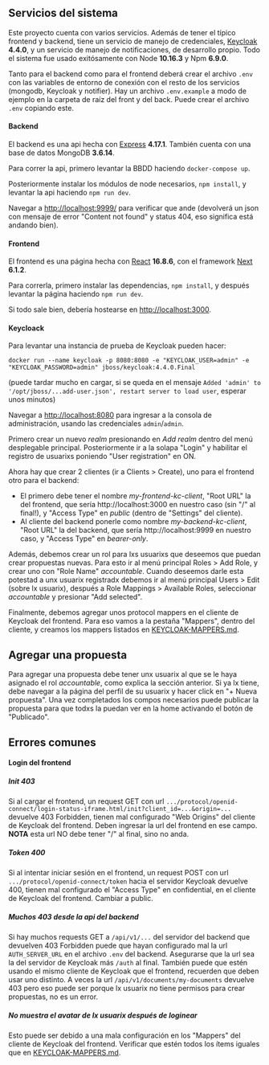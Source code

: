 ## Servicios del sistema
Este proyecto cuenta con varios servicios. Además de tener el típico frontend y backend, tiene un servicio de manejo de credenciales, [Keycloak](https://www.keycloak.org/) **4.4.0**, y un servicio de manejo de notificaciones, de desarrollo propio. Todo el sistema fue usado exitósamente con Node **10.16.3** y Npm **6.9.0**.

Tanto para el backend como para el frontend deberá crear el archivo `.env` con las variables de entorno de conexión con el resto de los servicios (mongodb, Keycloak y notifier). Hay un archivo `.env.example` a modo de ejemplo en la carpeta de raíz del front y del back. Puede crear el archivo `.env` copiando este.

#### Backend
El backend es una api hecha con [Express](https://expressjs.com/) **4.17.1**. También cuenta con una base de datos MongoDB **3.6.14**.

Para correr la api, primero levantar la BBDD haciendo `docker-compose up`.

Posteriormente instalar los módulos de node necesarios, `npm install`, y levantar la api haciendo `npm run dev`.

Navegar a [http://localhost:9999/](http://localhost:9999/) para verificar que ande (devolverá un json con mensaje de error "Content not found" y status 404, eso significa está andando bien).

#### Frontend
El frontend es una página hecha con [React](https://reactjs.org/) **16.8.6**, con el framework [Next](https://nextjs.org/) **6.1.2**.

Para correrla, primero instalar las dependencias, `npm install`, y después levantar la página haciendo `npm run dev`.

Si todo sale bien, debería hostearse en [http://localhost:3000](http://localhost:3000).

#### Keycloack
Para levantar una instancia de prueba de Keycloak pueden hacer:

`docker run --name keycloak -p 8080:8080 -e "KEYCLOAK_USER=admin" -e "KEYCLOAK_PASSWORD=admin" jboss/keycloak:4.4.0.Final`

(puede tardar mucho en cargar, si se queda en el mensaje `Added 'admin' to '/opt/jboss/...add-user.json', restart server to load user`, esperar unos minutos)

Navegar a [http://localhost:8080](http://localhost:8080) para ingresar a la consola de administración, usando las credenciales `admin`/`admin`.

Primero crear un nuevo *realm* presionando en *Add realm* dentro del menú desplegable principal. Posteriormente ir a la solapa "Login" y habilitar el registro de usuarixs poniendo "User registration" en ON.

Ahora hay que crear 2 clientes (ir a Clients > Create), uno para el frontend otro para el backend:
- El primero debe tener el nombre *my-frontend-kc-client*, "Root URL" la del frontend, que sería http://localhost:3000 en nuestro caso (sin "/" al final!), y "Access Type" en *public* (dentro de "Settings" del cliente).
- Al cliente del backend ponerle como nombre *my-backend-kc-client*, "Root URL" la del backend, que sería http://localhost:9999 en nuestro caso, y "Access Type" en *bearer-only*.

Además, debemos crear un rol para lxs usuarixs que deseemos que puedan crear propuestas nuevas. Para esto ir al menú principal Roles > Add Role, y crear uno con "Role Name" *accountable*. Cuando deseemos darle esta potestad a unx usuarix registradx debemos ir al menú principal Users > Edit (sobre lx usuarix), después a Role Mappings > Available Roles, seleccionar *accountable* y presionar "Add selected".

Finalmente, debemos agregar unos protocol mappers en el cliente de Keycloak del frontend. Para eso vamos a la pestaña "Mappers", dentro del cliente, y creamos los mappers listados en [KEYCLOAK-MAPPERS.md](KEYCLOAK-MAPPERS.md).

## Agregar una propuesta
Para agregar una propuesta debe tener unx usuarix al que se le haya asignado el rol *accountable*, como explica la sección anterior. Si ya lx tiene, debe navegar a la página del perfil de su usuarix y hacer click en "+ Nueva propuesta". Una vez completados los compos necesarios puede publicar la propuesta para que todxs la puedan ver en la home activando el botón de "Publicado".

## Errores comunes
#### Login del frontend
##### Init 403
Si al cargar el frontend, un request GET con url `.../protocol/openid-connect/login-status-iframe.html/init?client_id=...&origin=...` devuelve 403 Forbidden, tienen mal configurado "Web Origins" del cliente de Keycloak del frontend. Deben ingresar la url del frontend en ese campo. **NOTA** esta url NO debe tener "/" al final, sino no anda.

##### Token 400
Si al intentar iniciar sesión en el frontend, un request POST con url `.../protocol/openid-connect/token` hacia el servidor Keycloak devuelve 400, tienen mal configurado el "Access Type" en confidential, en el cliente de Keycloak del frontend. Cambiar a public.

##### Muchos 403 desde la api del backend
Si hay muchos requests GET a `/api/v1/...` del servidor del backend que devuelven 403 Forbidden puede que hayan configurado mal la url `AUTH_SERVER_URL` en el archivo `.env` del backend. Asegurarse que la url sea la del servidor de Keycloak más `/auth` al final. También puede que estén usando el mismo cliente de Keycloak que el frontend, recuerden que deben usar uno distinto. A veces la url `/api/v1/documents/my-documents` devuelve 403 pero eso puede ser porque lx usuarix no tiene permisos para crear propuestas, no es un error.

##### No muestra el avatar de lx usuarix después de loginear
Esto puede ser debido a una mala configuración en los "Mappers" del cliente de Keycloak del frontend. Verificar que estén todos los ítems iguales que en [KEYCLOAK-MAPPERS.md](KEYCLOAK-MAPPERS.md).
